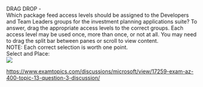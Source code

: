 DRAG DROP -<br/>Which package feed access levels should be assigned to the Developers and Team Leaders groups for the investment planning applications suite? To answer, drag the appropriate access levels to the correct groups. Each access level may be used once, more than once, or not at all. You may need to drag the split bar between panes or scroll to view content.<br/>NOTE: Each correct selection is worth one point.<br/>Select and Place:<br/><img src="https://www.examtopics.com/assets/media/exam-media/04257/0021500001.png" class="in-exam-image"/><br/><p><a href="https://www.examtopics.com/discussions/microsoft/view/17259-exam-az-400-topic-13-question-3-discussion/">https://www.examtopics.com/discussions/microsoft/view/17259-exam-az-400-topic-13-question-3-discussion/</a></p><script src="https://giscus.app/client.js"                    data-repo="azsamples/az204"                    data-repo-id="R_kgDOMRXzDQ"                    data-category="General"                    data-category-id="DIC_kwDOMRXzDc4Cgi27"                    data-mapping="pathname"                    data-strict="0"                    data-reactions-enabled="0"                    data-emit-metadata="0"                    data-input-position="bottom"                    data-theme="preferred_color_scheme"                    data-lang="en"                    crossorigin="anonymous"                    async>                    </script>